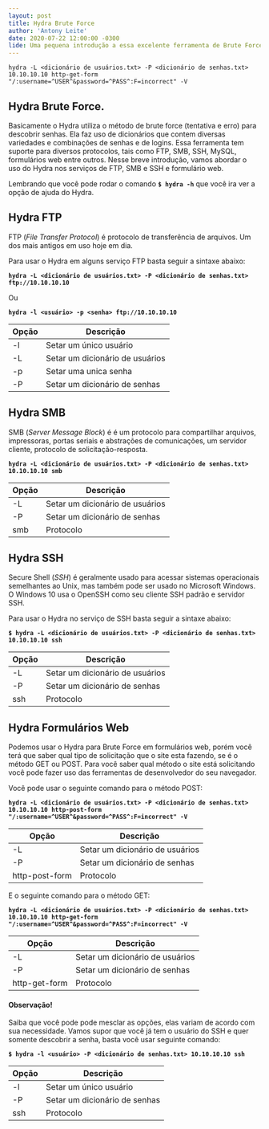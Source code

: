 ```yaml
---
layout: post
title: Hydra Brute Force
author: 'Antony Leite'
date: 2020-07-22 12:00:00 -0300
lide: Uma pequena introdução a essa excelente ferramenta de Brute Force.
---
```


`hydra -L <dicionário de usuários.txt> -P <dicionário de senhas.txt> 10.10.10.10 http-get-form "/:username=^USER^&password=^PASS^:F=incorrect" -V`

## Hydra Brute Force.

Basicamente o Hydra utiliza o método de brute force (tentativa e erro) para descobrir senhas. Ela faz uso de dicionários que contem diversas variedades e combinações de senhas e de logins. Essa ferramenta tem suporte para diversos protocolos, tais como FTP, SMB, SSH, MySQL, formulários web entre outros. Nesse breve introdução, vamos abordar o uso do Hydra nos serviços de FTP, SMB e SSH e formulário web.

Lembrando que você pode rodar o comando **`$ hydra -h`** que você ira ver a opção de ajuda do Hydra.

## Hydra FTP

FTP (*File Transfer Protocol*) é protocolo de transferência de arquivos. Um dos mais antigos em uso hoje em dia.

Para usar o Hydra em alguns serviço FTP basta seguir a sintaxe abaixo:

**`hydra -L <dicionário de usuários.txt> -P <dicionário de senhas.txt> ftp://10.10.10.10`**

Ou

**`hydra -l <usuário> -p <senha> ftp://10.10.10.10`**

<table class="table">
  <thead>
    <tr>
      <th scope="col">Opção</th>
      <th scope="col">Descrição</th>
    </tr>
  </thead>
  <tbody>
    <tr>
      <td>-l</td>
      <td>Setar um único usuário</td>
    </tr>
    <tr>
      <td>-L</td>
      <td>Setar um dicionário de usuários</td>
    </tr>
    <tr>
      <td>-p</td>
      <td>Setar uma unica senha</td>
    </tr>
    <tr>
      <td>-P</td>
      <td>Setar um dicionário de senhas</td>
    </tr>
  </tbody>
</table>


## Hydra SMB


SMB (*Server Message Block*) é é um protocolo para compartilhar arquivos, impressoras, portas seriais e abstrações de comunicações, um servidor cliente, protocolo de solicitação-resposta.

**`hydra -L <dicionário de usuários.txt> -P <dicionário de senhas.txt> 10.10.10.10 smb`**

<table class="table">
  <thead>
    <tr>
      <th scope="col">Opção</th>
      <th scope="col">Descrição</th>
    </tr>
  </thead>
  <tbody>
    <tr>
      <td>-L</td>
      <td>Setar um dicionário de usuários</td>
    </tr>
    <tr>
      <td>-P</td>
      <td>Setar um dicionário de senhas</td>
    </tr>
    <tr>
      <td>smb</td>
      <td>Protocolo</td>
    </tr>
  </tbody>
</table>

## Hydra SSH

Secure Shell (*SSH*) é geralmente usado para acessar sistemas operacionais semelhantes ao Unix, mas também pode ser usado no Microsoft Windows. O Windows 10 usa o OpenSSH como seu cliente SSH padrão e servidor SSH.

Para usar o Hydra no serviço de SSH basta seguir a sintaxe abaixo:

**`$ hydra -L <dicionário de usuários.txt> -P <dicionário de senhas.txt> 10.10.10.10 ssh`**

<table class="table">
  <thead>
    <tr>
      <th scope="col">Opção</th>
      <th scope="col">Descrição</th>
    </tr>
  </thead>
  <tbody>
    <tr>
      <td>-L</td>
      <td>Setar um dicionário de usuários</td>
    </tr>
    <tr>
      <td>-P</td>
      <td>Setar um dicionário de senhas</td>
    </tr>
    <tr>
      <td>ssh</td>
      <td>Protocolo</td>
    </tr>
  </tbody>
</table>


## Hydra Formulários Web

Podemos usar o Hydra para Brute Force em formulários web, porém você terá  que saber qual tipo de solicitação que o site esta fazendo, se é o método GET ou POST. Para você saber qual método o site está solicitando você pode fazer uso das ferramentas de desenvolvedor do seu navegador.

Você pode usar o seguinte comando para o método POST:

**`hydra -L <dicionário de usuários.txt> -P <dicionário de senhas.txt> 10.10.10.10 http-post-form "/:username=^USER^&password=^PASS^:F=incorrect" -V`**

<table class="table">
  <thead>
    <tr>
      <th scope="col">Opção</th>
      <th scope="col">Descrição</th>
    </tr>
  </thead>
  <tbody>
    <tr>
      <td>-L</td>
      <td>Setar um dicionário de usuários</td>
    </tr>
    <tr>
      <td>-P</td>
      <td>Setar um dicionário de senhas</td>
    </tr>
    <tr>
      <td>http-post-form</td>
      <td>Protocolo</td>
    </tr>
  </tbody>
</table>

E o seguinte comando para o método GET:

**`hydra -L <dicionário de usuários.txt> -P <dicionário de senhas.txt> 10.10.10.10 http-get-form "/:username=^USER^&password=^PASS^:F=incorrect" -V`**

<table class="table">
  <thead>
    <tr>
      <th scope="col">Opção</th>
      <th scope="col">Descrição</th>
    </tr>
  </thead>
  <tbody>
    <tr>
      <td>-L</td>
      <td>Setar um dicionário de usuários</td>
    </tr>
    <tr>
      <td>-P</td>
      <td>Setar um dicionário de senhas</td>
    </tr>
    <tr>
      <td>http-get-form</td>
      <td>Protocolo</td>
    </tr>
  </tbody>
</table>

#### Observação!

Saiba que você pode pode mesclar as opções, elas variam de acordo com sua necessidade. Vamos supor que você já tem o usuário do SSH e quer somente descobrir a senha, basta você usar seguinte comando:

**`$ hydra -l <usuário> -P <dicionário de senhas.txt> 10.10.10.10 ssh`**

|  Opção  |   		 Descrição             |
|---------|--------------------------------|
|   -l    | Setar um único usuário         |
|   -P 	  | Setar um dicionário de senhas  |
|   ssh   | 		 Protocolo 			   |
